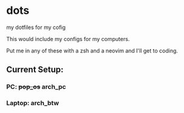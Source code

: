 # dots
my dotfiles for my cofig

This would include my configs for my computers.

Put me in any of these with a zsh and a neovim and I'll get to coding.

## Current Setup:
### PC: ~~pop_os~~ arch_pc
### Laptop: arch_btw

